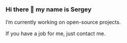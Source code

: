 ### Hi there 👋 my name is Sergey
I’m currently working on open-source projects.

If you have a job for me, just contact me.
